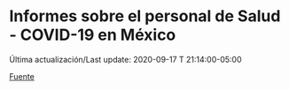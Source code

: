 # Informes sobre el personal de Salud - COVID-19 en México
 
Última actualización/Last update: 2020-09-17 T 21:14:00-05:00

 [Fuente](https://www.gob.mx/salud/documentos/informes-sobre-el-personal-de-salud-covid-19-en-mexico)
